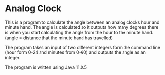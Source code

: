 <h1> Analog Clock</h1>
<p> This is a program to calculate the angle between an analog clocks hour and minute hand. The angle is calculated so it outputs how many degrees there is when you start calculating the angle from the hour to the minute hand. (angle = distance that the minute hand has travelled) </p>
<p> The program takes an input of two different integers form the command line (hour form 0-24 and minutes from 0-60) and outputs the angle as an integer. </p>

<p> The program is written using Java 11.0.5 </p>
